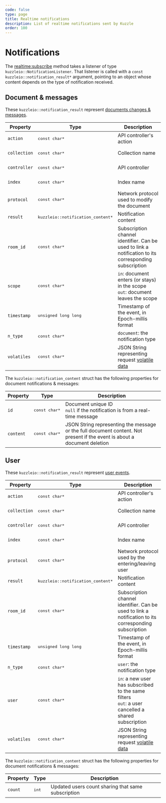 ```yaml
---
code: false
type: page
title: Realtime notifications
description: List of realtime notifications sent by Kuzzle
order: 100
---
```


# Notifications

The [realtime:subscribe](/sdk/cpp/1/controllers/realtime/) method takes a listener of type `kuzzleio::NotificationListener`.
That listener is called with a `const kuzzleio::notification_result*` argument, pointing to an object whose content depends on the type of notification received.

## Document & messages

These `kuzzleio::notification_result` represent [documents changes & messages](/core/1/api/essentials/notifications#documents-changes-messages).

| Property     | Type                                        | Description                                                                                           |
| ------------ | ------------------------------------------- | ----------------------------------------------------------------------------------------------------- |
| `action`     | <pre>const char\*</pre>                     | API controller's action                                                                               |
| `collection` | <pre>const char\*</pre>                     | Collection name                                                                                       |
| `controller` | <pre>const char\*</pre>                     | API controller                                                                                        |
| `index`      | <pre>const char\*</pre>                     | Index name                                                                                            |
| `protocol`   | <pre>const char\*</pre>                     | Network protocol used to modify the document                                                          |
| `result`     | <pre>kuzzleio::notification_content\*</pre> | Notification content                                                                                  |
| `room_id`    | <pre>const char\*</pre>                     | Subscription channel identifier. Can be used to link a notification to its corresponding subscription |
| `scope`      | <pre>const char\*</pre>                     | `in`: document enters (or stays) in the scope<br/>`out`: document leaves the scope                    |
| `timestamp`  | <pre>unsigned long long</pre>               | Timestamp of the event, in Epoch-millis format                                                        |
| `n_type`     | <pre>const char\*</pre>                     | `document`: the notification type                                                                     |
| `volatiles`  | <pre>const char\*</pre>                     | JSON String representing request [volatile data](/core/1/api/essentials/volatile-data/)               |

The `kuzzleio::notification_content` struct has the following properties for document notifications & messages:

| Property  | Type                    | Description                                                                                                              |
| --------- | ----------------------- | ------------------------------------------------------------------------------------------------------------------------ |
| `id`      | <pre>const char\*</pre> | Document unique ID<br/>`null` if the notification is from a real-time message                                            |
| `content` | <pre>const char\*</pre> | JSON String representing the message or the full document content. Not present if the event is about a document deletion |

## User

These `kuzzleio::notification_result` represent [user events](/core/1/api/essentials/notifications#user-notification).

| Property     | Type                                        | Description                                                                                           |
| ------------ | ------------------------------------------- | ----------------------------------------------------------------------------------------------------- |
| `action`     | <pre>const char\*</pre>                     | API controller's action                                                                               |
| `collection` | <pre>const char\*</pre>                     | Collection name                                                                                       |
| `controller` | <pre>const char\*</pre>                     | API controller                                                                                        |
| `index`      | <pre>const char\*</pre>                     | Index name                                                                                            |
| `protocol`   | <pre>const char\*</pre>                     | Network protocol used by the entering/leaving user                                                    |
| `result`     | <pre>kuzzleio::notification_content\*</pre> | Notification content                                                                                  |
| `room_id`    | <pre>const char\*</pre>                     | Subscription channel identifier. Can be used to link a notification to its corresponding subscription |
| `timestamp`  | <pre>unsigned long long</pre>               | Timestamp of the event, in Epoch-millis format                                                        |
| `n_type`     | <pre>const char\*</pre>                     | `user`: the notification type                                                                         |
| `user`       | <pre>const char\*</pre>                     | `in`: a new user has subscribed to the same filters<br/>`out`: a user cancelled a shared subscription |
| `volatiles`  | <pre>const char\*</pre>                     | JSON String representing request [volatile data](/core/1/api/essentials/volatile-data/)               |

The `kuzzleio::notification_content` struct has the following properties for document notifications & messages:

| Property | Type           | Description                                        |
| -------- | -------------- | -------------------------------------------------- |
| `count`  | <pre>int</pre> | Updated users count sharing that same subscription |
